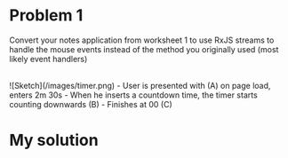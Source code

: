 # Problem 1
Convert your notes application from worksheet 1 to use RxJS streams to handle the
mouse events instead of the method you originally used (most likely event handlers)

</br>
![Sketch](/images/timer.png)
- User is presented with (A) on page load, enters 2m 30s
- When he inserts a countdown time, the timer starts counting downwards (B)
- Finishes at 00 (C)


# My solution
</br></br>